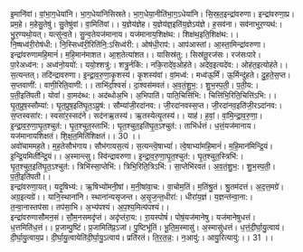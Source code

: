 

  
इ॒मानि॑वां। वां॒भा॒ग॒धेया॑नि। भा॒ग॒धेया॑निसिस्रते। भा॒ग॒धेया॒नीति॑भा॒ग॒ऽधेया॑नि। सि॒स्र॒त॒इन्द्रा॑वरुणा। इन्द्रा॑वरुणा॒प्र। प्रम॒हे। म॒हेसु॒तेषु॑। सु॒तेषु॑वां। वा॒मिति॑वां।। य॒ज्ञेय॑ज्ञेह। य॒ज्ञेय॑ज्ञ॒इति॑य॒ज्ञेऽय॑ज्ञे। ह॒सव॑ना। सव॑नाभुर॒ण्यथ॑:। भु॒र॒ण्यथो॒यत्। यत्सु॑न्व॒ते। सु॒न्व॒तेयज॑मानाय। यज॑मानाय॒शिक्ष॑थ:। शिक्ष॑थ॒इति॒शिक्ष॑थ:।।  
नि॒ष्षध्व॑री॒रोष॑धी:। नि॒स्सिध्व॑री॒रिति॑नि॒:ऽसिध्व॑री:। ओष॑धी॒राप॑:। आप॑आस्तां। आ॒स्ता॒मिन्द्रा॑वरुणा। इन्द्रा॑वरुणामहि॒मानं॑। म॒हि॒मान॑माशत। आ॒श॒तेत्या॑शत।। यासिस्र॑तु:। सिस्र॑तू॒रज॑सः। रज॑सःपारे। पा॒रेअध्व॑न:। अध्व॑नो॒ययो॑:। ययो॒श्शत्रु॑:। शत्रु॒र्नकि॑:। नकि॒रादे॑व॒ओह॑ते। अदे॑व॒इत्यदे॑व:। ओह॑त॒इत्योह॑ते।।  
स॒त्यन्तत्। तदि॑न्द्रावरुणा। इ॒न्द्रा॒व॒रु॒णा॒कृ॒शस्य॑। कृ॒शस्य॑वां। वां॒मध्व॑:। मध्व॑ऊ॒र्मिं। ऊ॒र्मिन्दु॑हते। दु॒ह॒ते॒स॒प्त। स॒प्तवाणी॑:। वाणी॒रिति॒वाणी॑:।। ताभि॑र्दा॒श्वसं॑। दा॒श्वस॑मवतं। अ॒व॒तं॒शु॒भ॒:। शु॒भ॒स्प॒ती॒। प॒ती॒य:। प॒ती॒इति॑पती। योवां॑। वा॒मद॑ब्ध:। अद॑ब्धोअ॒भि। अ॒भिपाति॑। पाति॒चित्ति॑भि:। चित्ति॑भि॒रिति॒चित्ति॑ऽभि:।।  
घृ॒त॒प्रुष॒स्सौम्या॑:। घृ॒त॒प्रुष॒इति॑घृ॒त॒ऽप्रुष॑:। सौम्या॑जी॒रदा॑नव:। जी॒रदा॑नवस्स॒प्त। जी॒रदा॑नव॒इति॑जी॒रऽदा॑नव:। स॒प्तस्वसा॑र:। स्वसा॑र॒स्सद॑ने। सद॑नऋ॒तस्य॑। ऋ॒तस्येत्यृ॒तस्य॑।। याह॑। ह॒वां॒। वां॒मि॒न्द्रा॒व॒रु॒णा॒। इ॒न्द्रा॒व॒रु॒णा॒घृ॒त॒श्चुत॑:। घृ॒त॒श्चुत॒स्ताभि॑:। घृ॒त॒श्चुत॒इति॑घृ॒त॒ऽश्चुत॑:। ताभि॑र्धत्तं। ध॒त्तं॒यज॑मानाय। यज॑मानायशिक्षतं। शि॒क्ष॒त॒मिति॑शिक्षतं।। 30 ।।  
अवो॑चाममह॒ते। म॒ह॒तेसौभ॑गाय। सौभ॑गायस॒त्यं। स॒त्यन्त्वॆ॒षाभ्यां॑। त्वे॒षाभ्यां॑महि॒मानं॑। म॒हि॒मान॑मिन्द्रि॒यं। इ॒न्द्रि॒यमिती॑न्द्रि॒यं।। अ॒स्मान्त्सु। स्वि॑न्द्रावरुणा। इ॒न्द्रा॒व॒रु॒णा॒घृ॒त॒श्चुत॑:। घृ॒त॒श्चुत॒स्त्रिभि॑:। घृ॒त॒श्चुत॒इति॑घृ॒त॒ऽश्चुत॑:। त्रिभि॑स्सा॒प्तेभि॑:। त्रिभि॒रिति॒त्रिऽभि॑:। सा॒प्तेभि॑रवतं। अ॒व॒तं॒शु॒भ॒:। शु॒भ॒स्प॒ती॒। प॒ती॒इति॑पती।।  
इन्द्रा॑वरुणा॒यत्। यदृ॒षिभ्य॑:। ऋ॒षिभ्यो॑मनी॒षां। म॒नी॒षांवा॒च:। वा॒चोम॒तिं। म॒तिंश्रु॒तं। श्रु॒तम॑दत्तं। अ॒द॒त्त॒मग्रे॑। अग्र॒इत्यग्रे॑।। यानि॒स्थाना॑नि। स्थाना॑न्यसृजन्त। अ॒सृ॒ज॒न्त॒धीरा॑:। धीरा॑य॒ज्ञं। य॒ज्ञन्त॑न्वा॒ना:। त॒न्वा॒नास्तप॑सा। तप॑सा॒भि। अ॒भ्य॑पश्यं। अ॒प॒श्य॒मित्य॑पश्यं।।  
इन्द्रा॑वरुणासौमन॒सं। सौ॒म॒नसमदृ॑प्तं। अदृ॑प्तंरा॒य:। रा॒यस्पोषं॑। पोषं॒यज॑मानेषु। यज॑मानेषुधत्तं। ध॒त्तमिति॑ध॒त्तं।। प्र॒जाम्पु॒ष्टिं। प्र॒जामिति॑प्र॒ऽजां। पु॒ष्टिभू॑तिं। भू॒ति॒म॒स्मासु॑। अ॒स्मासु॑धत्तं। ध॒त्तं॒दी॒र्घा॒यु॒त्वाय॑। दी॒र्घा॒यु॒त्वाय॒प्र। दी॒र्घा॒यु॒त्वायेति॑दी॒र्घा॒यु॒ऽत्वाय॑। प्रति॑रतं। ति॒र॒त॒न्न॒:। न॒आयु॑:। आयु॒रित्यायु॑:।। 31 ।।  
